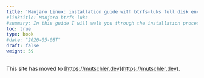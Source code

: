 ```yaml
---
title: 'Manjaro Linux: installation guide with btrfs-luks full disk encryption including /boot and auto-snapshots with Timeshift'
#linktitle: Manjaro btrfs-luks
#summary: In this guide I will walk you through the installation procedure to get a Manjaro system with a luks-encrypted partition for the root filesystem (including /boot) formatted with btrfs that contains a subvolume @ for /, a subvolume @home for /home and a subvolume @cache for /var/cache. I will show how to optimize the btrfs mount options and how to add a key-file to type the luks passphrase only once for GRUB. I will also cover how to setup an encrypted swap partition or swapfile. This layout enables one to use Timeshift and timeshift-autosnap which will regularly take snapshots of the system and particularly on any pacman operation. Moreover, using grub-btrfs all snapshots can be accessed and booted into from the GRUB menu.
toc: true
type: book
#date: "2020-05-08T"
draft: false
weight: 59
---
```

This site has moved to [https://mutschler.dev](https://mutschler.dev).